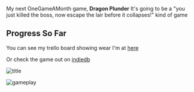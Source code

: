 My next OneGameAMonth game, **Dragon Plunder**
It's going to be a "you just killed the boss, now escape the lair before it collapses!" kind of game

## Progress So Far
You can see my trello board showing wear I'm at [here](https://trello.com/board/dragonplunder/50f8afda63658ee13d0012c1)  
  
Or check the game out on [indiedb](http://www.indiedb.com/games/dragon-plunder)

![title](https://raw.github.com/city41/dragonPlunder/master/screens/dragonPlunderTitleScreen.png)  
  
![gameplay](https://raw.github.com/city41/dragonPlunder/master/screens/openingShot.png)



